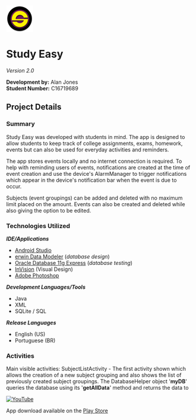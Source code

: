 ![alt text](https://github.com/AlanJonesDIT/StudyEase/blob/master/App/app/src/main/res/mipmap-hdpi/ic_launcher_round.png "Study Easy logo")  

# Study Easy
*Version 2.0*  

**Development by:** Alan Jones  
**Student Number:** C16719689  

## Project Details  
### Summary  
Study Easy was developed with students in mind. The app is designed to allow students to keep track of college assignments, exams, homework, events but can also be used for everyday activities and reminders.

The app stores events locally and no internet connection is required. To help with reminding users of events, notifications are created at the time of event creation and use the device's AlarmManager to trigger notifications which appear in the device's notification bar when the event is due to occur. 

Subjects (event groupings) can be added and deleted with no maximum limit placed on the amount. Events can also be created and deleted while also giving the option to be edited.

### Technologies Utilized
**_IDE/Applications_**
* [Android Studio](https://developer.android.com/studio/index.html)
* [erwin Data Modeler](https://erwin.com/products/data-modeler/) (_database design_)
* [Oracle Database 11g Express](http://www.oracle.com/technetwork/database/database-technologies/express-edition/downloads/index.html) (_database testing_)
* [InVision](https://www.invisionapp.com/) (Visual Design)
* [Adobe Photoshop](https://www.photoshop.com/)

**_Development Languages/Tools_**  
* Java
* XML
* SQLite / SQL

**_Release Languages_**
* English (US)  
* Portuguese (BR)

### Activities
Main visible activities:
SubjectListActivity - The first activity shown which allows the creation of a new subject grouping and also shows the list of previously created subject groupings.
The DatabaseHelper object '**myDB**' queries the database using its '**getAllData**' method and returns the data to  



[![YouTube](https://img.youtube.com/vi/1z_0wQoKoTg/0.jpg)](https://www.youtube.com/watch?v=1z_0wQoKoTg)

App download available on the [Play Store](https://play.google.com/store/apps/details?id=com.alanhughjones.studyeasy "Download Study Easy - Play Store")
